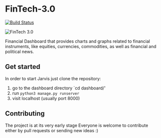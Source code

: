 # FinTech-3.0

[![Build Status](https://travis-ci.org/KonstantinosTsivis/FinTech-3.0.svg?branch=master)](https://travis-ci.org/KonstantinosTsivis/FinTech-3.0)

![FinTech 3.0](https://imgur.com/axAriMQ)

Financial Dashboard that provides charts and graphs related to financial instruments, like equities, currencies, commodities, as well as financial and political news. 

## Get started
In order to start Jarvis just clone the repository:
1. go to the dashboard directory `cd dashboard/'
2. run `python3 manage.py runserver`
3. visit localhost (usually port 8000)

## Contributing 
The project is at its very early stage
Everyone is welcome to contribute either by pull requests or sending new ideas :)
